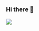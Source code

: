 ### Hi there 👋
<img src=https://giphy.com/gifs/80s-synthwave-aesthetic-wKnqovL33x9in9ci6X.gif />

<!--
**Aryandotgit/Aryandotgit** is a ✨ _special_ ✨ repository because its `README.md` (this file) appears on your GitHub profile.

Here are some ideas to get you started:

- 🔭 I’m currently working on ...
- 🌱 I’m currently learning ...
- 👯 I’m looking to collaborate on ...
- 🤔 I’m looking for help with ...
- 💬 Ask me about ...
- 📫 How to reach me: ...
- 😄 Pronouns: ...
- ⚡ Fun fact: ...
-->

